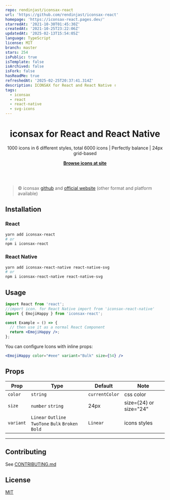 ```yaml
---
repo: rendinjast/iconsax-react
url: 'https://github.com/rendinjast/iconsax-react'
homepage: 'https://iconsax-react.pages.dev/'
starredAt: '2021-10-30T01:45:30Z'
createdAt: '2021-10-25T23:22:06Z'
updatedAt: '2025-02-13T15:54:05Z'
language: TypeScript
license: MIT
branch: master
stars: 254
isPublic: true
isTemplate: false
isArchived: false
isFork: false
hasReadMe: true
refreshedAt: '2025-02-25T20:37:41.314Z'
description: ICONSAX for React and React Native ✌️
tags:
  - iconsax
  - react
  - react-native
  - svg-icons
---
```


<h1 align="center">iconsax for React and React Native</h1>

<p align="center">
  1000 icons in 6 different styles, total 6000 icons | 
Perfectly balance | 
24px grid-based
<p>

<p align="center">
  <a href="https://iconsax-react.pages.dev/"><strong>Browse icons at site</strong></a>
</p>
<br>
<br>

> ©️ iconsax [github](https://github.com/lusaxweb/iconsax) and
> [official website](https://iconsax.io/) (other format and platform available)

## Installation

### React

```bash
yarn add iconsax-react
# or
npm i iconsax-react
```

### React Native

```bash
yarn add iconsax-react-native react-native-svg
# or
npm i iconsax-react-native react-native-svg
```

## Usage

```jsx
import React from 'react';
//import icon. for React Native import from 'iconsax-react-native'
import { EmojiHappy } from 'iconsax-react';

const Example = () => {
  // then use it as a normal React Component
  return <EmojiHappy />;
};
```

You can configure Icons with inline props:

```jsx
<EmojiHappy color="#eee" variant="Bulk" size={54} />
```

## Props

| Prop      | Type                                                | Default        | Note                   |
| --------- | --------------------------------------------------- | -------------- | ---------------------- |
| `color`   | `string`                                            | `currentColor` | css color              |
| `size`    | `number` `string`                                   | 24px           | size={24} or size="24" |
| `variant` | `Linear` `Outline` `TwoTone` `Bulk` `Broken` `Bold` | `Linear`       | icons styles           |

---

## Contributing

See [CONTRIBUTING.md](./CONTRIBUTING.md)

## License

[MIT](./LICENSE)
